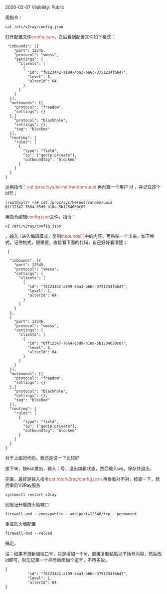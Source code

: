 2020-02-07
Visibility: Public





用指令：
```
cat /etc/v2ray/config.json
```
 打开配置文件<span style="color:#ab4642">config.json</span>，之后看到配置文件如下格式：
 
```
 "inbounds": [{
    "port": 12345,
    "protocol": "vmess",
    "settings": {
      "clients": [
        {
          "id": "f8123442-a199-4ba3-b66c-3751234fbb47",
          "level": 1,
          "alterId": 64
        }
      ]
    }
  }],
  "outbounds": [{
    "protocol": "freedom",
    "settings": {}
  },{
    "protocol": "blackhole",
    "settings": {},
    "tag": "blocked"
  }],
  "routing": {
    "rules": [
      {
        "type": "field",
        "ip": ["geoip:private"],
        "outboundTag": "blocked"
      }
    ]
  }
}
```

运用指令：<span style="color:#ab4642">cat /proc/sys/kernel/random/uuid</span> 再创建一个用户 id ，并记住这个id号；
```
[root@vultr ~]# cat /proc/sys/kernel/random/uuid
0ff12347-7664-65d9-b10a-5b1234050c07

```

用指令编辑<span style="color:#ab4642">config.json</span>文件，指令： 
```
vi /etc/v2ray/config.json
```
 ，输入 i 进入编辑模式，复制<span style="color:#ab4642">inbounds[ ]</span>中的内容，再粘贴一个出来，如下格式，记住格式，很重要，直接看下面的代码，自己好好看清楚； 

```
 {

  "inbounds": [{
    "port": 12345,
    "protocol": "vmess",
    "settings": {
      "clients": [
        {
          "id": "f8123442-a199-4ba3-b66c-3751234fbb47",
          "level": 1,
          "alterId": 64
        }
      ]
    }
  },
  {
    "port": 12346,
    "protocol": "vmess",
    "settings": {
      "clients": [
        {
          "id": "0ff12347-7664-65d9-b10a-5b1234050c07",
          "level": 1,
          "alterId": 64
        }
      ]
    }
  }],
  "outbounds": [{
    "protocol": "freedom",
    "settings": {}
  },{
    "protocol": "blackhole",
    "settings": {},
    "tag": "blocked"
  }],
  "routing": {
    "rules": [
      {
        "type": "field",
        "ip": ["geoip:private"],
        "outboundTag": "blocked"
      }
    ]
  }
}
```
对于上面的代码，我还是说一下比较好



接下来，按esc推出，输入：号，退出编辑状态，然后输入wq，保存并退出。

完事，最好是输入指令<span style="color:#ab4642">cat /etc/v2ray/config.json</span>  再看看对不对，检查一下，然后重启V2Ray服务
```
systemctl restart v2ray
```

别忘记开启防火墙端口

```
firewall-cmd --zone=public --add-port=12346/tcp --permanent

```
重载防火墙配置
 
```
firewall-cmd --reload 
```
搞定。

注：如果不想新加端口号，只是增加一个id，直接复制粘贴以下括号内容，然后改id即可，别忘记第一个括号后面加个逗号，不再多说。
```
{
          "id": "f8123442-a199-4ba3-b66c-3751234fbb47",
          "level": 1,
          "alterId": 64
} 
```